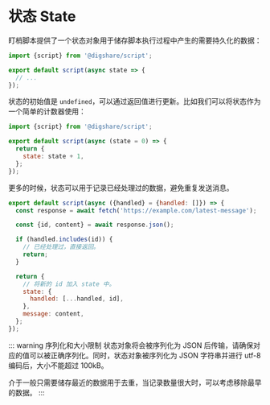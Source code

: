 # 状态 State

盯梢脚本提供了一个状态对象用于储存脚本执行过程中产生的需要持久化的数据：

```js
import {script} from '@digshare/script';

export default script(async state => {
  // ...
});
```

状态的初始值是 `undefined`，可以通过返回值进行更新。比如我们可以将状态作为一个简单的计数器使用：

```js
import {script} from '@digshare/script';

export default script(async (state = 0) => {
  return {
    state: state + 1,
  };
});
```

更多的时候，状态可以用于记录已经处理过的数据，避免重复发送消息。

```js
export default script(async ({handled} = {handled: []}) => {
  const response = await fetch('https://example.com/latest-message');

  const {id, content} = await response.json();

  if (handled.includes(id)) {
    // 已经处理过，直接返回。
    return;
  }

  return {
    // 将新的 id 加入 state 中。
    state: {
      handled: [...handled, id],
    },
    message: content,
  };
});
```

::: warning 序列化和大小限制
状态对象将会被序列化为 JSON 后传输，请确保对应的值可以被正确序列化。同时，状态对象被序列化为 JSON 字符串并进行 utf-8 编码后，大小不能超过 100kB。

介于一般只需要储存最近的数据用于去重，当记录数量很大时，可以考虑移除最早的数据。
:::
